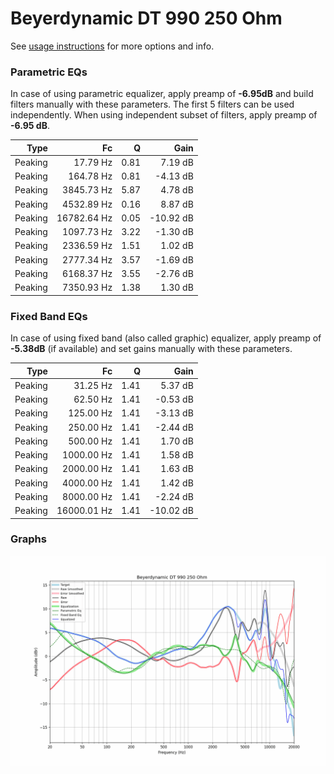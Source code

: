 # Beyerdynamic DT 990 250 Ohm
See [usage instructions](https://github.com/jaakkopasanen/AutoEq#usage) for more options and info.

### Parametric EQs
In case of using parametric equalizer, apply preamp of **-6.95dB** and build filters manually
with these parameters. The first 5 filters can be used independently.
When using independent subset of filters, apply preamp of **-6.95 dB**.

| Type    | Fc          |    Q | Gain      |
|--------:|------------:|-----:|----------:|
| Peaking | 17.79 Hz    | 0.81 | 7.19 dB   |
| Peaking | 164.78 Hz   | 0.81 | -4.13 dB  |
| Peaking | 3845.73 Hz  | 5.87 | 4.78 dB   |
| Peaking | 4532.89 Hz  | 0.16 | 8.87 dB   |
| Peaking | 16782.64 Hz | 0.05 | -10.92 dB |
| Peaking | 1097.73 Hz  | 3.22 | -1.30 dB  |
| Peaking | 2336.59 Hz  | 1.51 | 1.02 dB   |
| Peaking | 2777.34 Hz  | 3.57 | -1.69 dB  |
| Peaking | 6168.37 Hz  | 3.55 | -2.76 dB  |
| Peaking | 7350.93 Hz  | 1.38 | 1.30 dB   |

### Fixed Band EQs
In case of using fixed band (also called graphic) equalizer, apply preamp of **-5.38dB**
(if available) and set gains manually with these parameters.

| Type    | Fc          |    Q | Gain      |
|--------:|------------:|-----:|----------:|
| Peaking | 31.25 Hz    | 1.41 | 5.37 dB   |
| Peaking | 62.50 Hz    | 1.41 | -0.53 dB  |
| Peaking | 125.00 Hz   | 1.41 | -3.13 dB  |
| Peaking | 250.00 Hz   | 1.41 | -2.44 dB  |
| Peaking | 500.00 Hz   | 1.41 | 1.70 dB   |
| Peaking | 1000.00 Hz  | 1.41 | 1.58 dB   |
| Peaking | 2000.00 Hz  | 1.41 | 1.63 dB   |
| Peaking | 4000.00 Hz  | 1.41 | 1.42 dB   |
| Peaking | 8000.00 Hz  | 1.41 | -2.24 dB  |
| Peaking | 16000.01 Hz | 1.41 | -10.02 dB |

### Graphs
![](./Beyerdynamic%20DT%20990%20250%20Ohm.png)